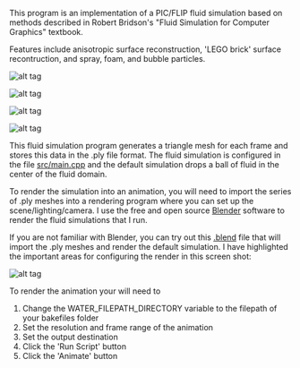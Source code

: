 This program is an implementation of a PIC/FLIP fluid simulation based on methods described in Robert Bridson's "Fluid Simulation for Computer Graphics" textbook.

Features include anisotropic surface reconstruction, 'LEGO brick' surface recontruction, and spray, foam, and bubble particles.

![alt tag](http://rlguy.com/gridfluidsim/images/screenshot03.jpg)

![alt tag](http://rlguy.com/gridfluidsim/images/screenshot00.jpg)

![alt tag](http://rlguy.com/gridfluidsim/images/screenshot01.jpg)

![alt tag](http://rlguy.com/gridfluidsim/images/screenshot02.jpg)

This fluid simulation program generates a triangle mesh for each frame and stores this data in the .ply file format. The fluid simulation is configured in the file [src/main.cpp](src/main.cpp) and the default simulation drops a ball of fluid in the center of the fluid domain.

To render the simulation into an animation, you will need to import the series of .ply meshes into a rendering program where you can set up the scene/lighting/camera. I use the free and open source [Blender](http://www.blender.org) software to render the fluid simulations that I run.

If you are not familiar with Blender, you can try out this [.blend](https://drive.google.com/file/d/0B1bzpKpnt4f4LVBLUGZtVDZsaWc) file that will import the .ply meshes and render the default simulation. I have highlighted the important areas for configuring the render in this screen shot:

![alt tag](http://rlguy.com/gridfluidsim/images/blender-default_sim_render_screenshot.jpg)

To render the animation your will need to

1. Change the WATER_FILEPATH_DIRECTORY variable to the filepath of your bakefiles folder
2. Set the resolution and frame range of the animation
3. Set the output destination
4. Click the 'Run Script' button
5. Click the 'Animate' button